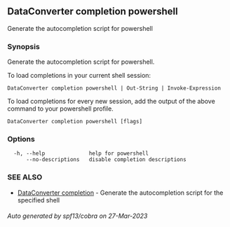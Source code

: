 ## DataConverter completion powershell

Generate the autocompletion script for powershell

### Synopsis

Generate the autocompletion script for powershell.

To load completions in your current shell session:

	DataConverter completion powershell | Out-String | Invoke-Expression

To load completions for every new session, add the output of the above command
to your powershell profile.


```
DataConverter completion powershell [flags]
```

### Options

```
  -h, --help              help for powershell
      --no-descriptions   disable completion descriptions
```

### SEE ALSO

* [DataConverter completion](DataConverter_completion.md)	 - Generate the autocompletion script for the specified shell

###### Auto generated by spf13/cobra on 27-Mar-2023
